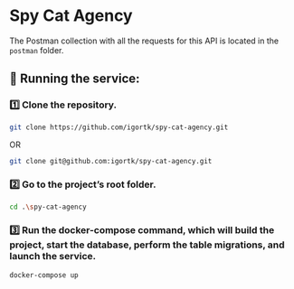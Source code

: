 # Spy Cat Agency
The Postman collection with all the requests for this API is located in the `postman` folder.

## 🚀 Running the service:

### 1️⃣ Clone the repository.
```sh
git clone https://github.com/igortk/spy-cat-agency.git
```
OR
```sh
git clone git@github.com:igortk/spy-cat-agency.git
```

### 2️⃣ Go to the project’s root folder.
```sh
cd .\spy-cat-agency
```

### 3️⃣ Run the docker-compose command, which will build the project, start the database, perform the table migrations, and launch the service.
```sh
docker-compose up
```
